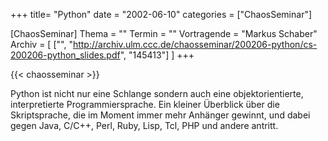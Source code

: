 +++
title= "Python"
date = "2002-06-10"
categories = ["ChaosSeminar"]

[ChaosSeminar]
Thema = ""
Termin = ""
Vortragende = "Markus Schaber"
Archiv = [
	["", "http://archiv.ulm.ccc.de/chaosseminar/200206-python/cs-200206-python_slides.pdf", "145413"]
	]
+++

{{< chaosseminar >}}

Python ist nicht nur eine Schlange sondern auch eine objektorientierte, interpretierte Programmiersprache. Ein kleiner Überblick über die Skriptsprache, die im Moment immer mehr Anhänger gewinnt, und dabei gegen Java, C/C++, Perl, Ruby, Lisp, Tcl, PHP und andere antritt.
